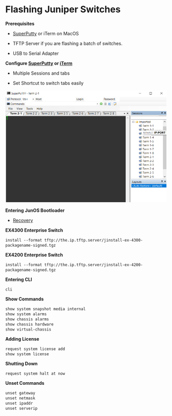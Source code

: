 # Flashing Juniper Switches

**Prerequisites**
- [SuperPutty](https://www.puttygen.com/superputty) or iTerm on MacOS

- TFTP Server if you are flashing a batch of switches.

- USB to Serial Adapter 

**Configure [SuperPutty](https://www.addictivetips.com/windows-tips/superputty-windows-gui-application-that-can-open-putty-ssh-client-in-tabs/) or [iTerm](http://korishev.com/blog/2014/02/28/iterm2-broadcast-input/)**

- Multiple Sessions and tabs

- Set Shortcut to switch tabs easily

<img src="https://raw.githubusercontent.com/zer0lightning/all-confs/master/superputty.png" alt="SuperPutty"
	title="SuperPutty Multiple Tabs" width="550" height="350" />



**Entering JunOS Bootloader**

- [Recovery](https://www.juniper.net/documentation/en_US/junos/topics/task/configuration/authentication-root-password-recovering-qfx-series.html)

**EX4300 Enterprise Switch** 
```
install --format tftp://the.ip.tftp.server/jinstall-ex-4300-packagename-signed.tgz
```

**EX4200 Enterprise Switch** 
```
install --format tftp://the.ip.tftp.server/jinstall-ex-4200-packagename-signed.tgz
```

**Entering CLI**

```
cli
```

**Show Commands**

```
show system snapshot media internal
show system alarms
show chassis alarms
show chassis hardware 
show virtual-chassis
```

**Adding License**

```
request system license add 
show system license
```

**Shutting Down**

```
request system halt at now
```

**Unset Commands**
```
unset gateway
unset netmask
unset ipaddr
unset serverip
```
